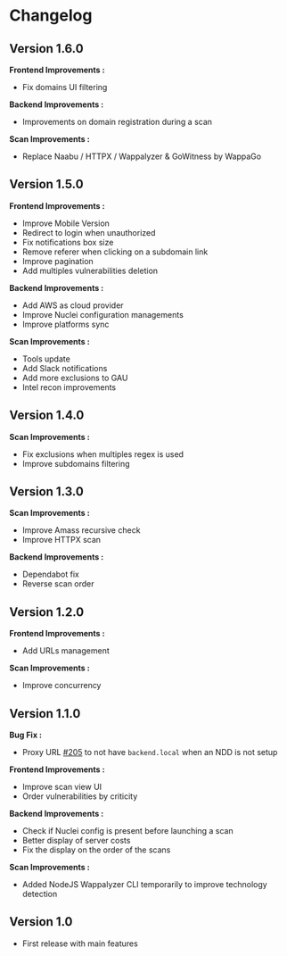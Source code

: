 # Changelog

## Version 1.6.0

**Frontend Improvements :**

- Fix domains UI filtering

**Backend Improvements :**

- Improvements on domain registration during a scan

**Scan Improvements :**

- Replace Naabu / HTTPX / Wappalyzer & GoWitness by WappaGo

## Version 1.5.0

**Frontend Improvements :**

- Improve Mobile Version
- Redirect to login when unauthorized
- Fix notifications box size
- Remove referer when clicking on a subdomain link
- Improve pagination
- Add multiples vulnerabilities deletion

**Backend Improvements :**

- Add AWS as cloud provider
- Improve Nuclei configuration managements
- Improve platforms sync

**Scan Improvements :**

- Tools update
- Add Slack notifications
- Add more exclusions to GAU
- Intel recon improvements

## Version 1.4.0

**Scan Improvements :**

- Fix exclusions when multiples regex is used
- Improve subdomains filtering

## Version 1.3.0

**Scan Improvements :**

- Improve Amass recursive check
- Improve HTTPX scan

**Backend Improvements :**

- Dependabot fix
- Reverse scan order

## Version 1.2.0

**Frontend Improvements :**

- Add URLs management

**Scan Improvements :**

- Improve concurrency

## Version 1.1.0
**Bug Fix :**

- Proxy URL [#205](https://github.com/EasyRecon/Hunt3r/pull/205) to not have `backend.local` when an NDD is not setup

**Frontend Improvements :**

- Improve scan view UI
- Order vulnerabilities by criticity

**Backend Improvements :**

- Check if Nuclei config is present before launching a scan
- Better display of server costs
- Fix the display on the order of the scans

**Scan Improvements :**

- Added NodeJS Wappalyzer CLI temporarily to improve technology detection

## Version 1.0
- First release with main features